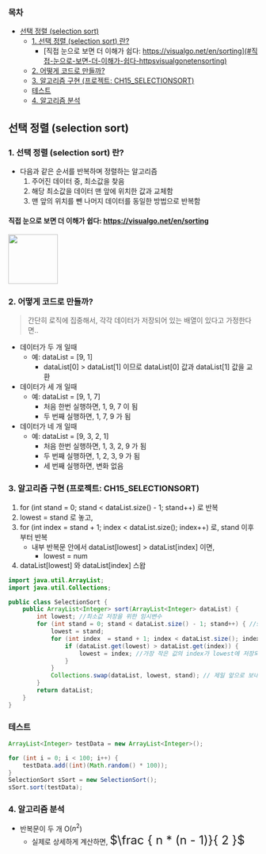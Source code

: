 ### 목차
- [선택 정렬 (selection sort)](#선택-정렬-selection-sort)
  - [1. 선택 정렬 (selection sort) 란?](#1-선택-정렬-selection-sort-란)
    - [직접 눈으로 보면 더 이해가 쉽다: https://visualgo.net/en/sorting](#직접-눈으로-보면-더-이해가-쉽다-httpsvisualgonetensorting)
  - [2. 어떻게 코드로 만들까?](#2-어떻게-코드로-만들까)
  - [3. 알고리즘 구현 (프로젝트: CH15_SELECTIONSORT)](#3-알고리즘-구현-프로젝트-ch15_selectionsort)
  - [테스트](#테스트)
  - [4. 알고리즘 분석](#4-알고리즘-분석)
## 선택 정렬 (selection sort) 
### 1. 선택 정렬 (selection sort) 란?
* 다음과 같은 순서를 반복하며 정렬하는 알고리즘
  1. 주어진 데이터 중, 최소값을 찾음
  2. 해당 최소값을 데이터 맨 앞에 위치한 값과 교체함
  3. 맨 앞의 위치를 뺀 나머지 데이터를 동일한 방법으로 반복함

#### 직접 눈으로 보면 더 이해가 쉽다: https://visualgo.net/en/sorting

<img src="https://upload.wikimedia.org/wikipedia/commons/9/94/Selection-Sort-Animation.gif" width=100>

### 2. 어떻게 코드로 만들까?

> 간단히 로직에 집중해서, 각각 데이터가 저장되어 있는 배열이 있다고 가정한다면.. 

* 데이터가 두 개 일때
  - 예: dataList = [9, 1]
    - dataList[0] > dataList[1] 이므로 dataList[0] 값과 dataList[1] 값을 교환
* 데이터가 세 개 일때
  - 예: dataList = [9, 1, 7]
    - 처음 한번 실행하면, 1, 9, 7 이 됨
    - 두 번째 실행하면, 1, 7, 9 가 됨
* 데이터가 네 개 일때
  - 예: dataList = [9, 3, 2, 1]
    - 처음 한번 실행하면, 1, 3, 2, 9 가 됨
    - 두 번째 실행하면, 1, 2, 3, 9 가 됨
    - 세 번째 실행하면, 변화 없음

### 3. 알고리즘 구현 (프로젝트: CH15_SELECTIONSORT)
1. for (int stand = 0; stand < dataList.size() - 1; stand++) 로 반복
2. lowest = stand 로 놓고,
3. for (int index = stand + 1; index < dataList.size(); index++) 로, stand 이후부터 반복
   - 내부 반복문 안에서 dataList[lowest] > dataList[index] 이면, 
     - lowest = num
4. dataList[lowest] 와 dataList[index] 스왑

```java
import java.util.ArrayList;
import java.util.Collections;

public class SelectionSort {
    public ArrayList<Integer> sort(ArrayList<Integer> dataList) {
        int lowest; //최소값 저장을 위한 임시변수
        for (int stand = 0; stand < dataList.size() - 1; stand++) { //stand는 반복한 회수
            lowest = stand; 
            for (int index  = stand + 1; index < dataList.size(); index++) {
                if (dataList.get(lowest) > dataList.get(index)) {
                    lowest = index; //가장 작은 값의 index가 lowest에 저장되어 있겠지?
                }
            }
            Collections.swap(dataList, lowest, stand); // 제일 앞으로 보내주기
        }
        return dataList;
    }
}
```

### 테스트
```java
ArrayList<Integer> testData = new ArrayList<Integer>();

for (int i = 0; i < 100; i++) {
    testData.add((int)(Math.random() * 100));
}
SelectionSort sSort = new SelectionSort();
sSort.sort(testData);
```

### 4. 알고리즘 분석
* 반복문이 두 개 O($n^2$)
  - 실제로 상세하게 계산하면, <font size=5em>$\frac { n * (n - 1)}{ 2 }$</font>
